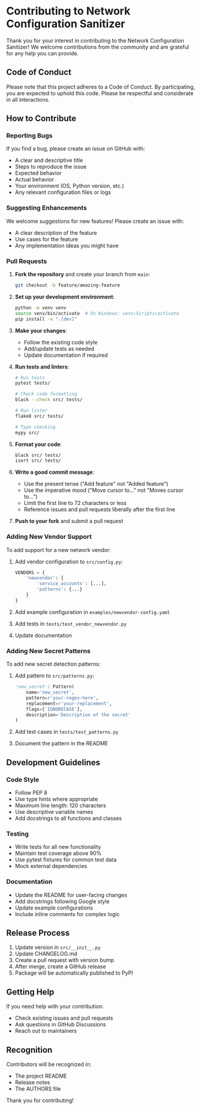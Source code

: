 # Contributing to Network Configuration Sanitizer

Thank you for your interest in contributing to the Network Configuration Sanitizer! We welcome contributions from the community and are grateful for any help you can provide.

## Code of Conduct

Please note that this project adheres to a Code of Conduct. By participating, you are expected to uphold this code. Please be respectful and considerate in all interactions.

## How to Contribute

### Reporting Bugs

If you find a bug, please create an issue on GitHub with:
- A clear and descriptive title
- Steps to reproduce the issue
- Expected behavior
- Actual behavior
- Your environment (OS, Python version, etc.)
- Any relevant configuration files or logs

### Suggesting Enhancements

We welcome suggestions for new features! Please create an issue with:
- A clear description of the feature
- Use cases for the feature
- Any implementation ideas you might have

### Pull Requests

1. **Fork the repository** and create your branch from `main`:
   ```bash
   git checkout -b feature/amazing-feature
   ```

2. **Set up your development environment**:
   ```bash
   python -m venv venv
   source venv/bin/activate  # On Windows: venv\Scripts\activate
   pip install -e ".[dev]"
   ```

3. **Make your changes**:
   - Follow the existing code style
   - Add/update tests as needed
   - Update documentation if required

4. **Run tests and linters**:
   ```bash
   # Run tests
   pytest tests/
   
   # Check code formatting
   black --check src/ tests/
   
   # Run linter
   flake8 src/ tests/
   
   # Type checking
   mypy src/
   ```

5. **Format your code**:
   ```bash
   black src/ tests/
   isort src/ tests/
   ```

6. **Write a good commit message**:
   - Use the present tense ("Add feature" not "Added feature")
   - Use the imperative mood ("Move cursor to..." not "Moves cursor to...")
   - Limit the first line to 72 characters or less
   - Reference issues and pull requests liberally after the first line

7. **Push to your fork** and submit a pull request

### Adding New Vendor Support

To add support for a new network vendor:

1. Add vendor configuration to `src/config.py`:
   ```python
   VENDORS = {
       'newvendor': {
           'service_accounts': [...],
           'patterns': {...}
       }
   }
   ```

2. Add example configuration in `examples/newvendor-config.yaml`

3. Add tests in `tests/test_vendor_newvendor.py`

4. Update documentation

### Adding New Secret Patterns

To add new secret detection patterns:

1. Add pattern to `src/patterns.py`:
   ```python
   'new_secret': Pattern(
       name='new_secret',
       pattern=r'your-regex-here',
       replacement=r'your-replacement',
       flags=['IGNORECASE'],
       description='Description of the secret'
   )
   ```

2. Add test cases in `tests/test_patterns.py`

3. Document the pattern in the README

## Development Guidelines

### Code Style

- Follow PEP 8
- Use type hints where appropriate
- Maximum line length: 120 characters
- Use descriptive variable names
- Add docstrings to all functions and classes

### Testing

- Write tests for all new functionality
- Maintain test coverage above 90%
- Use pytest fixtures for common test data
- Mock external dependencies

### Documentation

- Update the README for user-facing changes
- Add docstrings following Google style
- Update example configurations
- Include inline comments for complex logic

## Release Process

1. Update version in `src/__init__.py`
2. Update CHANGELOG.md
3. Create a pull request with version bump
4. After merge, create a GitHub release
5. Package will be automatically published to PyPI

## Getting Help

If you need help with your contribution:
- Check existing issues and pull requests
- Ask questions in GitHub Discussions
- Reach out to maintainers

## Recognition

Contributors will be recognized in:
- The project README
- Release notes
- The AUTHORS file

Thank you for contributing!
